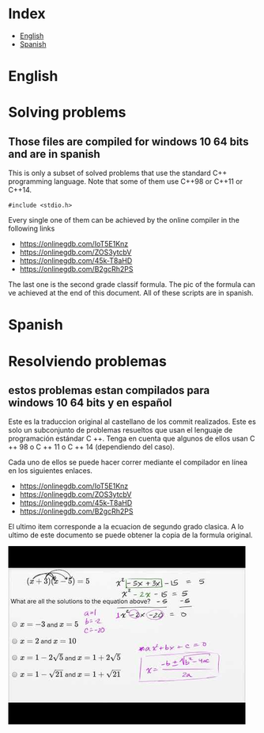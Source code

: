 # Index

<!--ts-->
   * [English](#english)
   * [Spanish](#spanish)
<!--te-->

English
=====

# Solving problems
## Those files are compiled for windows 10 64 bits and are in spanish

This is only a subset of solved problems that use the standard C++ programming language.
Note that some of them use C++98 or C++11 or C++14.
```
#include <stdio.h>
```
Every single one of them can be achieved by the online compiler in the following links

* https://onlinegdb.com/IoT5E1Knz
* https://onlinegdb.com/ZOS3ytcbV
* https://onlinegdb.com/45k-T8aHD
* https://onlinegdb.com/B2gcRh2PS

The last one is the second grade classif formula. The pic of the formula can ve achieved at the end of this document.
All of these scripts are in spanish.


Spanish
=====

# Resolviendo problemas
## estos problemas estan compilados para windows 10 64 bits y en español
Este es la traduccion original al castellano de los commit realizados. 
Este es solo un subconjunto de problemas resueltos que usan el lenguaje de programación estándar C ++.
Tenga en cuenta que algunos de ellos usan C ++ 98 o C ++ 11 o C ++ 14 (dependiendo del caso).

Cada uno de ellos se puede hacer correr mediante el compilador en línea en los siguientes enlaces.

* https://onlinegdb.com/IoT5E1Knz
* https://onlinegdb.com/ZOS3ytcbV
* https://onlinegdb.com/45k-T8aHD
* https://onlinegdb.com/B2gcRh2PS

El ultimo item corresponde a la ecuacion de segundo grado clasica. A lo ultimo de este documento se puede obtener la copia de la formula original.


![printscreen.png](https://raw.githubusercontent.com/christian130/cppcode/main/printscreen.png)
